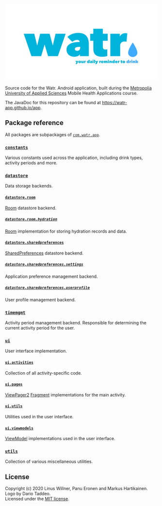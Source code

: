 ![Logo](.github/res/logo.jpg)

Source code for the Watr. Android application, built during the [Metropolia University of Applied Sciences](https://www.metropolia.fi) Mobile Health Applications course.

The JavaDoc for this repository can be found at https://watr-app.github.io/app.

## Package reference

All packages are subpackages of [`com.watr.app`](app/src/main/java/com/watr/app).

### [`constants`](app/src/main/java/com/watr/app/constants)

Various constants used across the application, including drink types, activity periods and more.

### [`datastore`](app/src/main/java/com/watr/app/datastore)

Data storage backends.

#### [`datastore.room`](app/src/main/java/com/watr/app/datastore/room)

[Room](https://developer.android.com/topic/libraries/architecture/room) datastore backend.

##### [`datastore.room.hydration`](app/src/main/java/com/watr/app/datastore/room/hydration)

[Room](https://developer.android.com/topic/libraries/architecture/room) implementation for storing hydration records and data.

#### [`datastore.sharedpreferences`](app/src/main/java/com/watr/app/datastore/sharedpreferences)

[SharedPreferences](https://developer.android.com/training/data-storage/shared-preferences) datastore backend.

##### [`datastore.sharedpreferences.settings`](app/src/main/java/com/watr/app/datastore/sharedpreferences/settings)

Application preference management backend.

##### [`datastore.sharedpreferences.userprofile`](app/src/main/java/com/watr/app/datastore/sharedpreferences/userprofile)

User profile management backend.

### [`timemgmt`](app/src/main/java/com/watr/app/timemgmt)

Activity period management backend. Responsible for determining the current activity period for the user.

### [`ui`](app/src/main/java/com/watr/app/ui)

User interface implementation.

#### [`ui.activities`](app/src/main/java/com/watr/app/ui/activities)

Collection of all activity-specific code.

#### [`ui.pages`](app/src/main/java/com/watr/app/ui/pages)

[ViewPager2](https://developer.android.com/jetpack/androidx/releases/viewpager2) [Fragment](https://developer.android.com/guide/components/fragments) implementations for the main activity.

#### [`ui.utils`](app/src/main/java/com/watr/app/ui/utils)

Utilities used in the user interface.

#### [`ui.viewmodels`](app/src/main/java/com/watr/app/ui/viewmodels)

[ViewModel](https://developer.android.com/topic/libraries/architecture/viewmodel) implementations used in the user interface.

### [`utils`](app/src/main/java/com/watr/app/utils)

Collection of various miscellaneous utilities.

## License

Copyright (c) 2020 Linus Willner, Panu Eronen and Markus Hartikainen.  
Logo by Dario Taddeo.  
Licensed under the [MIT license](LICENSE).